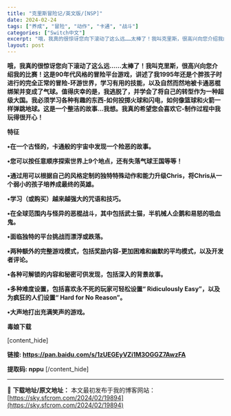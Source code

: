 ```yaml
---
title: "克里斯冒险记/英文版/[NSP]"
date: 2024-02-24
tags: ["养成", "冒险", "动作", "卡通", "战斗"]
categories: ["Switch中文"]
excerpt: "哦，我真的很惊讶您向下滚动了这么远……太棒了！我叫克里斯，很高兴向您介绍我的比赛！这是90年代风格的冒险平台游戏，讲述了我1995年还是个胖孩子时进行的完全正常的冒险-环游世界，学习有用的技能，以及自然而然地被卡通恶棍绑架并变成了气球。值得庆幸的是，我逃脱了，并学会了将自己的转型作为一种超级大国。我&hellip;"
layout: post
---
```




<strong>哦，我真的很惊讶您向下滚动了这么远……太棒了！我叫克里斯，很高兴向您介绍我的比赛！这是90年代风格的冒险平台游戏，讲述了我1995年还是个胖孩子时进行的完全正常的冒险-环游世界，学习有用的技能，以及自然而然地被卡通恶棍绑架并变成了气球。值得庆幸的是，我逃脱了，并学会了将自己的转型作为一种超级大国。我必须学习各种有趣的东西-如何投掷火球和闪电，如何像篮球和火箭一样弹跳地球。这是一个整洁的故事…我想。我真的希望您会喜欢它-制作过程中我玩得很开心！</strong>

<strong>特征</strong>

<strong>•在一个古怪的，卡通般的宇宙中发现一个险恶的故事。</strong>

<strong>•您可以按任意顺序探索世界上9个地点，还有失落气球王国等等！</strong>

<strong>•通过用可以根据自己的风格定制的独特特殊动作和能力升级Chris，将Chris从一个弱小的孩子培养成最终的英雄。</strong>

<strong>•学习（或购买）越来越强大的咒语和技巧。</strong>

<strong>•在全球范围内与怪异的恶棍战斗，其中包括武士猫，半机械人企鹅和易怒的吸血鬼。</strong>

<strong>•面临独特的平台挑战而漂浮或跌落。</strong>

<strong>•两种额外的完整游戏模式，包括奖励内容-更加困难和幽默的平均模式，以及开发者评论。</strong>

<strong>•各种可解锁的内容和秘密可供发现，包括深入的背景故事。</strong>

<strong>•多种难度设置，包括喜欢永不死的玩家可轻松设置“ Ridiculously Easy”，以及为疯狂的人们设置“ Hard for No Reason”。</strong>

<strong>•大声地打出充满笑声的游戏。</strong>

<strong>毒娘下载</strong>


[content_hide]

<strong>链接: </strong><strong>https://pan.baidu.com/s/1zUEGEyVZi1M3OGGZ7AwzFA</strong>

<strong>提取码: nppu</strong>
[/content_hide]

---
📖 **下载地址/原文地址：** 本文最初发布于我的博客网站：[https://sky.sfcrom.com/2024/02/19894](https://sky.sfcrom.com/2024/02/19894)
